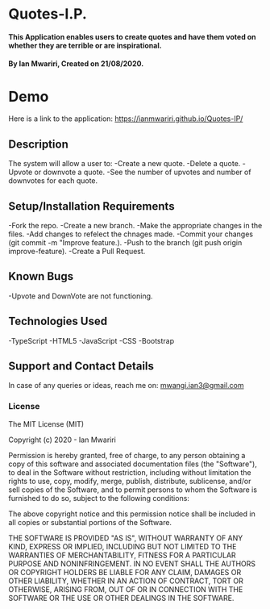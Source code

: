 # Quotes-I.P.
#### This Application enables users to create quotes and have them voted on whether they are terrible or are inspirational.
#### By Ian Mwariri, Created on 21/08/2020.

# Demo 
Here is a link to the application: https://ianmwariri.github.io/Quotes-IP/

## Description
The system will allow a user to:
-Create a new quote. 
-Delete a quote.
-Upvote or downvote a quote.
-See the number of upvotes and number of downvotes for each quote. 

## Setup/Installation Requirements
-Fork the repo.
-Create a new branch.
-Make the appropriate changes in the files.
-Add changes to refelect the chnages made.
-Commit your changes (git commit -m "Improve feature.).
-Push to the branch (git push origin improve-feature).
-Create a Pull Request.

## Known Bugs
-Upvote and DownVote are not functioning.


## Technologies Used
-TypeScript
-HTML5
-JavaScript
-CSS
-Bootstrap


## Support and Contact Details
In case of any queries or ideas, reach me on: mwangi.ian3@gmail.com

### License
The MIT License (MIT)

Copyright (c) 2020 - Ian Mwariri

Permission is hereby granted, free of charge, to any person obtaining a copy
of this software and associated documentation files (the "Software"), to deal
in the Software without restriction, including without limitation the rights
to use, copy, modify, merge, publish, distribute, sublicense, and/or sell
copies of the Software, and to permit persons to whom the Software is
furnished to do so, subject to the following conditions:

The above copyright notice and this permission notice shall be included in all
copies or substantial portions of the Software.

THE SOFTWARE IS PROVIDED "AS IS", WITHOUT WARRANTY OF ANY KIND, EXPRESS OR
IMPLIED, INCLUDING BUT NOT LIMITED TO THE WARRANTIES OF MERCHANTABILITY,
FITNESS FOR A PARTICULAR PURPOSE AND NONINFRINGEMENT. IN NO EVENT SHALL THE
AUTHORS OR COPYRIGHT HOLDERS BE LIABLE FOR ANY CLAIM, DAMAGES OR OTHER
LIABILITY, WHETHER IN AN ACTION OF CONTRACT, TORT OR OTHERWISE, ARISING FROM,
OUT OF OR IN CONNECTION WITH THE SOFTWARE OR THE USE OR OTHER DEALINGS IN THE
SOFTWARE.